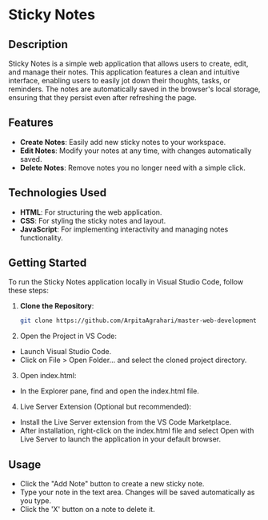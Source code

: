 # Sticky Notes

## Description
Sticky Notes is a simple web application that allows users to create, edit, and manage their notes. This application features a clean and intuitive interface, enabling users to easily jot down their thoughts, tasks, or reminders. The notes are automatically saved in the browser's local storage, ensuring that they persist even after refreshing the page.

## Features
- **Create Notes**: Easily add new sticky notes to your workspace.
- **Edit Notes**: Modify your notes at any time, with changes automatically saved.
- **Delete Notes**: Remove notes you no longer need with a simple click.

## Technologies Used
- **HTML**: For structuring the web application.
- **CSS**: For styling the sticky notes and layout.
- **JavaScript**: For implementing interactivity and managing notes functionality.

## Getting Started

To run the Sticky Notes application locally in Visual Studio Code, follow these steps:

1. **Clone the Repository**:
   ```bash
   git clone https://github.com/ArpitaAgrahari/master-web-development
   ```

2. Open the Project in VS Code:
- Launch Visual Studio Code.
- Click on File > Open Folder... and select the cloned project directory.
3. Open index.html:

- In the Explorer pane, find and open the index.html file.
4. Live Server Extension (Optional but recommended):

- Install the Live Server extension from the VS Code Marketplace.
- After installation, right-click on the index.html file and select Open with Live Server to launch the application in your default browser.


## Usage
- Click the "Add Note" button to create a new sticky note.
- Type your note in the text area. Changes will be saved automatically as you type.
- Click the 'X' button on a note to delete it.